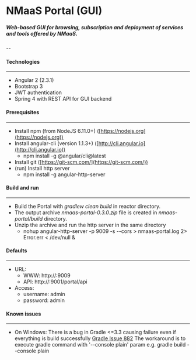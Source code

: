# NMaaS Portal (GUI)

##### Web-based GUI for browsing, subscription and deployment of services and tools offered by NMaaS.

--

#### Technologies
---
 * Angular 2 (2.3.1)
 * Bootstrap 3
 * JWT authentication
 * Spring 4 with REST API for GUI backend

#### Prerequisites
---
 + Install npm (from NodeJS 6.11.0+) ([https://nodejs.org](https://nodejs.org))
 + Install angular-cli (version 1.1.3+) ([http://cli.angular.io](http://cli.angular.io))
   - npm install -g @angular/cli@latest
 + Install git ([https://git-scm.com/](https://git-scm.com/))
 + (run) Install http server 
   - npm install -g angular-http-server

#### Build and run
---
  + Build the Portal with *gradlew clean build* in reactor directory.
  + The output archive *nmaas-portal-0.3.0.zip* file is created in *nmaas-portal/build* directory.
  + Unzip the archive and run the http server in the same directory
    - nohup angular-http-server -p 9009 -s --cors > nmaas-portal.log 2> Error.err < /dev/null &

#### Defaults
---
  + URL:
    - WWW: http://<HOSTNAME>:9009
    - API: http://<HOSTNAME>:9001/portal/api
  + Access:
    - username: admin
    - password: admin

#### Known issues
---
 + On Windows: 
   There is a bug in Gradle <=3.3 causing failure even if everything is build successfully [Gradle Issue 882](https://github.com/gradle/gradle/issues/882)
   The workaround is to execute gradle command with '--console plain' param 
   e.g. gradle build --console plain
  